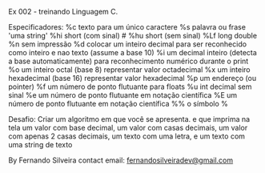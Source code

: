 Ex 002 - treinando Linguagem C.

Especificadores:
  %c	texto para um único caractere
  %s	palavra ou frase 'uma string'
  %hi	short (com sinal) #
  %hu	short (sem sinal)
  %Lf	long double
  %n	sem impressão
  %d	colocar um inteiro decimal para ser reconhecido como inteiro e nao texto  (assume a base 10)
  %i	um decimal inteiro (detecta a base automaticamente) para reconhecimento numérico durante o print
  %o	um inteiro octal (base 8) representar valor octadecimal 
  %x	um inteiro hexadecimal (base 16) representar valor hexadecimal
  %p	um endereço (ou pointer)
  %f	um número de ponto flutuante para floats
  %u	int decimal sem sinal
  %e	um número de ponto flutuante em notação científica
  %E	um número de ponto flutuante em notação científica
  %%	o símbolo %

Desafio: Criar um algoritmo em que você se apresenta. e que imprima na tela um valor com base decimal, um valor com casas decimais, um valor com apenas 2 casas decimais, um texto com uma letra, e um texto com uma string de texto



By Fernando Silveira
contact email: fernandosilveiradev@gmail.com
